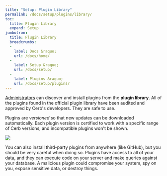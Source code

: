 ```yaml
---
title: "Setup: Plugin Library"
permalink: /docs/setup/plugins/library/
toc:
  title: Plugin Library
  expand: Setup
jumbotron:
  title: Plugin Library
  breadcrumbs:
  - 
    label: Docs &raquo;
    url: /docs/home/
  - 
    label: Setup &raquo;
    url: /docs/setup/
  - 
    label: Plugins &raquo;
    url: /docs/setup/plugins/
---
```


[Administrators](/docs/workers/) can discover and install plugins from the **plugin library**.  All of the plugins found in the official plugin library have been audited and approved by Cerb's developers. They are safe to use.

Plugins are _versioned_ so that new updates can be downloaded automatically. Each plugin version is certified to work with a specific range of Cerb versions, and incompatible plugins won't be shown.

<div class="cerb-screenshot">
<img src="/assets/images/docs/using-cerb/plugins/plugin_library.png" class="screenshot">
</div>

<div class="cerb-box warning">
	<p>You can also install third-party plugins from anywhere (like GitHub), but you should be very careful when doing so.  Plugins have access to all of your data, and they can execute code on your server and make queries against your database.  A malicious plugin could compromise your system, spy on you, expose sensitive data, or destroy things.</p>
</div>

